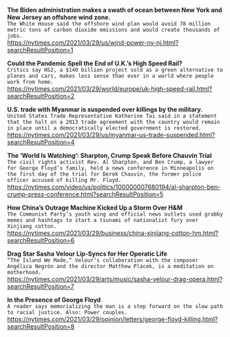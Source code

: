 **The Biden administration makes a swath of ocean between New York and New Jersey an offshore wind zone.**\
`The White House said the offshore wind plan would avoid 78 million metric tons of carbon dioxide emissions and would create thousands of jobs.`\
https://nytimes.com/2021/03/29/us/wind-power-ny-nj.html?searchResultPosition=1

**Could the Pandemic Spell the End of U.K.’s High Speed Rail?**\
`Critics say HS2, a $140 billion project sold as a green alternative to planes and cars, makes less sense than ever in a world where people work from home.`\
https://nytimes.com/2021/03/29/world/europe/uk-high-speed-rail.html?searchResultPosition=2

**U.S. trade with Myanmar is suspended over killings by the military.**\
`United States Trade Representative Katherine Tai said in a statement that the halt on a 2013 trade agreement with the country would remain in place until a democratically elected government is restored.`\
https://nytimes.com/2021/03/29/us/myanmar-us-trade-suspended.html?searchResultPosition=4

**The ‘World Is Watching’: Sharpton, Crump Speak Before Chauvin Trial**\
`The civil rights activist Rev. Al Sharpton, and Ben Crump, a lawyer for George Floyd’s family, held a news conference in Minneapolis on the first day of the trial for Derek Chauvin, the former police officer accused of killing Mr. Floyd.`\
https://nytimes.com/video/us/politics/100000007680194/al-sharpton-ben-crump-press-conference.html?searchResultPosition=5

**How China’s Outrage Machine Kicked Up a Storm Over H&M**\
`The Communist Party’s youth wing and official news outlets used grabby memes and hashtags to start a tsunami of nationalist fury over Xinjiang cotton.`\
https://nytimes.com/2021/03/29/business/china-xinjiang-cotton-hm.html?searchResultPosition=6

**Drag Star Sasha Velour Lip-Syncs for Her Operatic Life**\
`“The Island We Made,” Velour’s collaboration with the composer Angélica Negrón and the director Matthew Placek, is a meditation on motherhood.`\
https://nytimes.com/2021/03/29/arts/music/sasha-velour-drag-opera.html?searchResultPosition=7

**In the Presence of George Floyd**\
`A reader says memorializing the man is a step forward on the slow path to racial justice. Also: Power couples.`\
https://nytimes.com/2021/03/29/opinion/letters/george-floyd-killing.html?searchResultPosition=8


